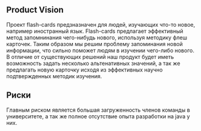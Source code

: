 ## Product Vision

Проект flash-cards предзназначен для людей, изучающих что-то новое, например иностранный язык.
Flash-cards предлагает эффективный метод запомнинания чего-нибудь нового, используя методику флеш карточек.
Таким образом мы решим проблему запоминания новой информации, что сильно поможет людям в изучении чего-либо нового.
В отличие от существующих решений наш продукт будет иметь возможность задать несколько альтенативных значений, а так же предлагать новую карточку исходя из эффективных научно подтвержденных методик изучения.

## Риски

Главным риском является большая загруженность членов команды в университете, а так же полное отсутствие опыта разработки на java у них.

